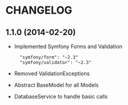 CHANGELOG
=========

1.1.0 (2014-02-20)
------------------

* Implemented Symfony Forms and Validation
       
        "symfony/form": "~2.3"
        "symfony/validator": "~2.3"

* Removed ValidationExceptions
* Abstract BaseModel for all Models
* DatabaseService to handle basic calls
  